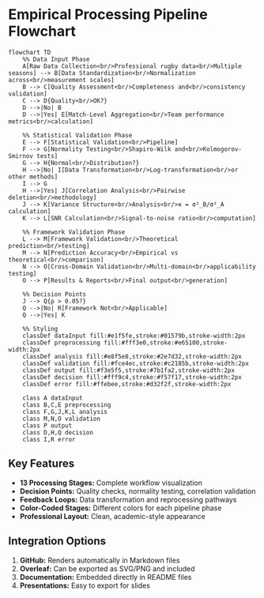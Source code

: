 # Empirical Processing Pipeline Flowchart

```mermaid
flowchart TD
    %% Data Input Phase
    A[Raw Data Collection<br/>Professional rugby data<br/>Multiple seasons] --> B[Data Standardization<br/>Normalization across<br/>measurement scales]
    B --> C[Quality Assessment<br/>Completeness and<br/>consistency validation]
    C --> D{Quality<br/>OK?}
    D -->|No| B
    D -->|Yes| E[Match-Level Aggregation<br/>Team performance metrics<br/>calculation]
    
    %% Statistical Validation Phase
    E --> F[Statistical Validation<br/>Pipeline]
    F --> G[Normality Testing<br/>Shapiro-Wilk and<br/>Kolmogorov-Smirnov tests]
    G --> H{Normal<br/>Distribution?}
    H -->|No| I[Data Transformation<br/>Log-transformation<br/>or other methods]
    I --> G
    H -->|Yes| J[Correlation Analysis<br/>Pairwise deletion<br/>methodology]
    J --> K[Variance Structure<br/>Analysis<br/>κ = σ²_B/σ²_A calculation]
    K --> L[SNR Calculation<br/>Signal-to-noise ratio<br/>computation]
    
    %% Framework Validation Phase
    L --> M[Framework Validation<br/>Theoretical prediction<br/>testing]
    M --> N[Prediction Accuracy<br/>Empirical vs theoretical<br/>comparison]
    N --> O[Cross-Domain Validation<br/>Multi-domain<br/>applicability testing]
    O --> P[Results & Reports<br/>Final output<br/>generation]
    
    %% Decision Points
    J --> Q{ρ > 0.05?}
    Q -->|No| R[Framework Not<br/>Applicable]
    Q -->|Yes| K
    
    %% Styling
    classDef dataInput fill:#e1f5fe,stroke:#01579b,stroke-width:2px
    classDef preprocessing fill:#fff3e0,stroke:#e65100,stroke-width:2px
    classDef analysis fill:#e8f5e8,stroke:#2e7d32,stroke-width:2px
    classDef validation fill:#fce4ec,stroke:#c2185b,stroke-width:2px
    classDef output fill:#f3e5f5,stroke:#7b1fa2,stroke-width:2px
    classDef decision fill:#fff9c4,stroke:#f57f17,stroke-width:2px
    classDef error fill:#ffebee,stroke:#d32f2f,stroke-width:2px
    
    class A dataInput
    class B,C,E preprocessing
    class F,G,J,K,L analysis
    class M,N,O validation
    class P output
    class D,H,Q decision
    class I,R error
```

## Key Features

- **13 Processing Stages:** Complete workflow visualization
- **Decision Points:** Quality checks, normality testing, correlation validation
- **Feedback Loops:** Data transformation and reprocessing pathways
- **Color-Coded Stages:** Different colors for each pipeline phase
- **Professional Layout:** Clean, academic-style appearance

## Integration Options

1. **GitHub:** Renders automatically in Markdown files
2. **Overleaf:** Can be exported as SVG/PNG and included
3. **Documentation:** Embedded directly in README files
4. **Presentations:** Easy to export for slides
